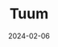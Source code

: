 ---  
layout: startup_page  
title: "Tuum"  
id: "tuum.com"  
permalink: "/tuumtuum.com02062024/"  
website: "https://tuum.com/"  
funding_round: "Series B"  
funding_amount: "€25M"  
investors: "CommerzVentures, Speedinvest"  
about: "Tuum provides a cloud-based core banking platform designed to replace antiquated legacy IT systems used by financial services providers. Its modular and extensible platform enables banks and fintechs to launch new products quickly and efficiently, offering a superior alternative to generic, one-size-fits-all solutions. Tuum boasts customers in 10 countries and is expanding its reach globally."  
markets: "Fintech, Banking, Financial Services, SaaS, Payments"  
hq: "Tallinn, Harju County, Estonia"  
founded_year: "2019"  
linkedin: "https://www.linkedin.com/company/tuumplatform"  
twitter: "https://twitter.com/tuumplatform"  
instagram: ""  
facebook: ""  
crunchbase: "https://www.crunchbase.com/organization/tuum"  
pitchbook: "https://pitchbook.com/profiles/company/294469-66"  

date_display: "06-Feb-2024"  
date: "2024-02-06"

# SEO Optimization  
meta_title: "Tuum - Series B Funding (€25M)"  
meta_description: "Tuum, Tuum provides a cloud-based core banking platform designed to replace antiquated legacy IT systems used by financial services providers. Its modular a..."  
meta_keywords: "Tuum, Fintech, Banking, Financial Services, SaaS, Payments, Series B funding"  
canonical_url: "https://startup.projectstartups.com/tuumtuum.com02062024/"  
---